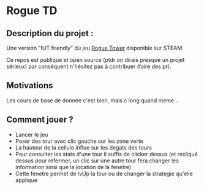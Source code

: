 # Rogue TD

## Description du projet :

Une version "IUT friendly" du jeu [Rogue Tower](https://store.steampowered.com/app/1843760/Rogue_Tower/)
disponible sur STEAM.

Ce repos est publique et open source (ptdr on dirais presque un projet sérieux)
par conséquent n'hésitez pas à contribuer (faire des pr).

## Motivations

Les cours de base de donnée c'est bien, mais c long quand meme...

## Comment jouer ?

- Lancer le jeu
- Poser des tour avec clic gauche sur les zone verte
- La hauteur de la cellule influe sur les degats des tours
- Pour consulter les stats d'une tour il suffis de clicker dessus (et recliqué dessus pour refermer, un clic sur une
  autre tour fera changer les information ainsi que la location de la fenetre)
- Cette fenetre permet de lvUp la tour ou de changer la strategie qu'elle applique

